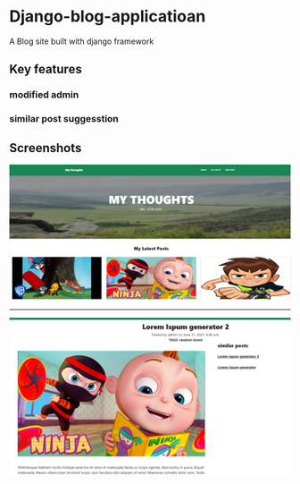 # Django-blog-applicatioan
 A Blog site built with django framework
 
##  Key features 
###   modified admin
###   similar post suggesstion  

## Screenshots

![](images/homePage.png)

---
![](images/post_detail.png)


 
